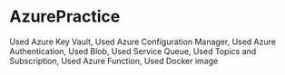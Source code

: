 # AzurePractice
Used Azure Key Vault, 
Used Azure Configuration Manager, 
Used Azure Authentication, 
Used Blob, 
Used Service Queue, 
Used Topics and Subscription, 
Used Azure Function, 
Used Docker image
